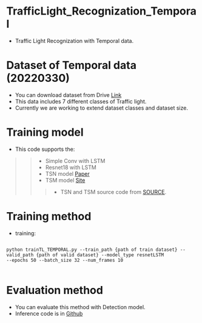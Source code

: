 # TrafficLight_Recognization_Temporal
- Traffic Light Recognization with Temporal data.

# Dataset of Temporal data (20220330)
- You can download dataset from Drive [Link](https://drive.google.com/file/d/1ZQe18rX6ilrpxEruoFVR7HvWfGd6CFba/view?usp=sharing)
- This data includes 7 different classes of Traffic light.
- Currently we are working to extend dataset classes and dataset size.

# Training model
- This code supports the:
>> - Simple Conv with LSTM 
>> - Resnet18 with LSTM
>> - TSN model [Paper](https://arxiv.org/pdf/1705.02953.pdf) 
>> - TSM model [Site](https://tinyml.mit.edu/projects/tsm/)
>>> - TSN and TSM source code from [SOURCE](https://github.com/mit-han-lab/temporal-shift-module).
# Training method
- training:   
<pre>
<code>
python trainTL_TEMPORAL.py --train_path {path of train dataset} --valid_path {path of valid dataset} --model_type resnetLSTM
--epochs 50 --batch_size 32 --num_frames 10
</code>
</pre>

# Evaluation method
- You can evaluate this method with Detection model.
- Inference code is in [Github](https://github.com/AUTOSELFDRIVING2022/TrafficLight_Detection_Inference.git)

